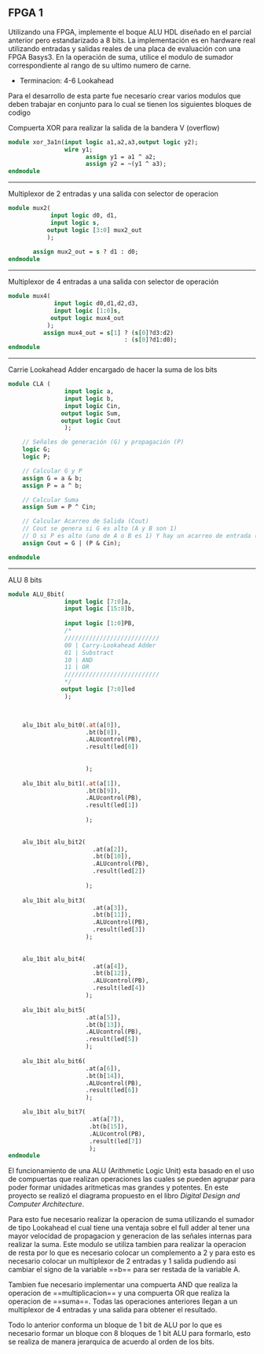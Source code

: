 ## FPGA 1
Utilizando una FPGA, implemente el boque ALU HDL diseñado en el parcial anterior pero estandarizado a 8 bits.
La implementación es en hardware real utilizando entradas y salidas reales de una placa de evaluación con una
FPGA Basys3. En la operación de suma, utilice el modulo de sumador correspondiente al rango de su ultimo
numero de carne.

- Terminacion: 4-6 Lookahead

Para el desarrollo de esta parte fue necesario crear varios modulos que deben trabajar en conjunto para lo cual se tienen los siguientes bloques de codigo

Compuerta XOR para realizar la salida de la bandera V (overflow)
~~~ SystemVerilog
module xor_3a1n(input logic a1,a2,a3,output logic y2);
                wire y1;
                      assign y1 = a1 ^ a2;
                      assign y2 = ~(y1 ^ a3);
endmodule
~~~
___

Multiplexor de 2 entradas y una salida con selector de operacion

~~~ SystemVerilog
module mux2(
            input logic d0, d1,
            input logic s,
           output logic [3:0] mux2_out
           );
        
       assign mux2_out = s ? d1 : d0;
endmodule
~~~
___





Multiplexor de 4 entradas a una salida con selector de operación
~~~ SystemVerilog
module mux4(
             input logic d0,d1,d2,d3,
             input logic [1:0]s,
            output logic mux4_out 
           );
          assign mux4_out = s[1] ? (s[0]?d3:d2)
                                 : (s[0]?d1:d0);
endmodule
~~~
___

Carrie Lookahead Adder encargado de hacer la suma de los bits

~~~ SystemVerilog
module CLA (
                input logic a,
                input logic b,
                input logic Cin,
               output logic Sum,
               output logic Cout
                );

    // Señales de generación (G) y propagación (P)
    logic G;
    logic P;

    // Calcular G y P
    assign G = a & b;
    assign P = a ^ b;

    // Calcular Suma
    assign Sum = P ^ Cin;

    // Calcular Acarreo de Salida (Cout)
    // Cout se genera si G es alto (A y B son 1)
    // O si P es alto (uno de A o B es 1) Y hay un acarreo de entrada (Cin)
    assign Cout = G | (P & Cin);

endmodule
~~~
___

ALU 8 bits

~~~ SystemVerilog
module ALU_8bit(
                input logic [7:0]a,
                input logic [15:8]b,
                
                input logic [1:0]PB,
                /*
                ///////////////////////////
                00 | Carry-Lookahead Adder
                01 | Substract
                10 | AND
                11 | OR
                ///////////////////////////
                */
               output logic [7:0]led
                );


 
    alu_1bit alu_bit0(.at(a[0]),
                      .bt(b[8]),
                      .ALUcontrol(PB),
                      .result(led[0])
                     
                   
                      );
    
    alu_1bit alu_bit1(.at(a[1]),
                      .bt(b[9]),
                      .ALUcontrol(PB),
                      .result(led[1])
                                            
                      );    
    
    
    alu_1bit alu_bit2(
                        .at(a[2]),
                        .bt(b[10]),
                        .ALUcontrol(PB),
                        .result(led[2])
                                                
                      );    
    
    alu_1bit alu_bit3(
                        .at(a[3]),
                        .bt(b[11]),
                        .ALUcontrol(PB),
                        .result(led[3])
                      );    
    
    
    alu_1bit alu_bit4(
                        .at(a[4]),
                        .bt(b[12]),
                        .ALUcontrol(PB),
                        .result(led[4])
                      );    
    
    alu_1bit alu_bit5(
                      .at(a[5]),
                      .bt(b[13]),
                      .ALUcontrol(PB),
                      .result(led[5])
                      );    
    
    alu_1bit alu_bit6(
                      .at(a[6]),
                      .bt(b[14]),
                      .ALUcontrol(PB),
                      .result(led[6])
                      );    

    alu_1bit alu_bit7(
                       .at(a[7]),
                       .bt(b[15]),
                       .ALUcontrol(PB),
                       .result(led[7])
                       );  
endmodule

~~~

El funcionamiento de una ALU (Arithmetic Logic Unit) esta basado en el uso de compuertas que realizan operaciones las cuales se pueden agrupar para poder formar unidades aritmeticas mas grandes y potentes.
En este proyecto se realizó el diagrama propuesto en el libro *Digital Design and Computer Architecture*.

Para esto fue necesario realizar la operacion de suma utilizando el sumador de tipo Lookahead el cual tiene una ventaja sobre el full adder al tener una mayor velocidad de propagacion 
y generacion de las señales internas para realizar la suma. Este modulo se utiliza tambien para realizar la operacion de resta por lo que es necesario colocar un complemento a 2 y para esto es 
necesario colocar un multiplexor de 2 entradas y 1 salida pudiendo asi cambiar el signo de la variable ==b== para ser restada de la variable A. 

Tambien fue necesario implementar una compuerta AND que realiza la operacion de ==multiplicacion== y una compuerta OR que realiza la operacion de ==suma==.
Todas las operaciones anteriores llegan a un multiplexor de 4 entradas y una salida para obtener el resultado.

Todo lo anterior conforma un bloque de 1 bit de ALU por lo que es necesario formar un bloque con 8 bloques de 1 bit ALU para formarlo, esto se realiza de manera jerarquica de acuerdo al orden de los bits.















